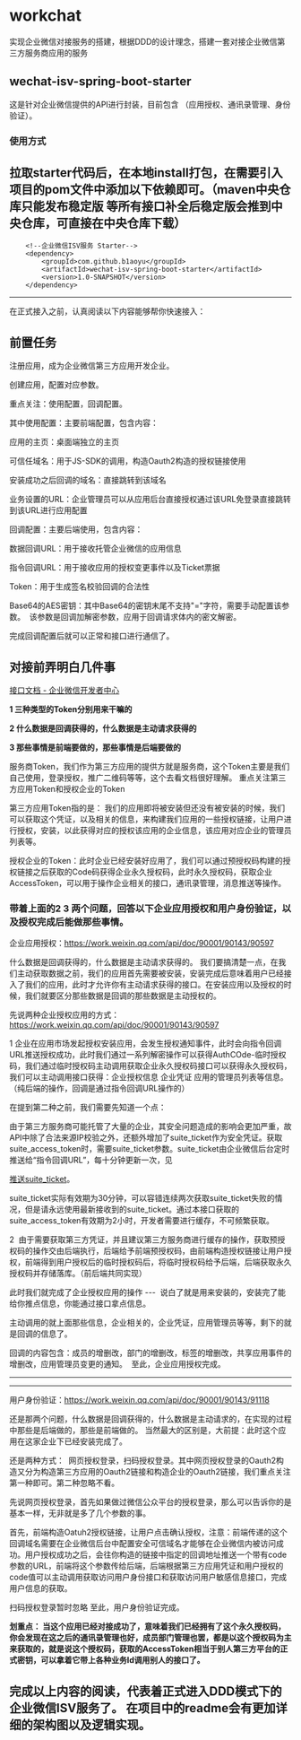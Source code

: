 # workchat
实现企业微信对接服务的搭建，根据DDD的设计理念，搭建一套对接企业微信第三方服务商应用的服务

## wechat-isv-spring-boot-starter 
这是针对企业微信提供的API进行封装，目前包含 （应用授权、通讯录管理、身份验证）。
### 使用方式 
拉取starter代码后，在本地install打包，在需要引入项目的pom文件中添加以下依赖即可。（maven中央仓库只能发布稳定版 等所有接口补全后稳定版会推到中央仓库，可直接在中央仓库下载）
   ---
        <!--企业微信ISV服务 Starter-->
        <dependency>
            <groupId>com.github.b1aoyu</groupId>
            <artifactId>wechat-isv-spring-boot-starter</artifactId>
            <version>1.0-SNAPSHOT</version>
        </dependency>
   ---
在正式接入之前，认真阅读以下内容能够帮你快速接入：
## 前置任务

注册应用，成为企业微信第三方应用开发企业。

创建应用，配置对应参数。

重点关注：使用配置，回调配置。

其中使用配置：主要前端配置，包含内容：

应用的主页：桌面端独立的主页

可信任域名：用于JS-SDK的调用，构造Oauth2构造的授权链接使用

安装成功之后回调的域名：直接跳转到该域名

业务设置的URL：企业管理员可以从应用后台直接授权通过该URL免登录直接跳转到该URL进行应用配置

回调配置：主要后端使用，包含内容：

数据回调URL：用于接收托管企业微信的应用信息

指令回调URL：用于接收应用的授权变更事件以及Ticket票据

Token：用于生成签名校验回调的合法性

Base64的AES密钥：其中Base64的密钥末尾不支持"="字符，需要手动配置该参数。  该参数是回调加解密参数，应用于回调请求体内的密文解密。

完成回调配置后就可以正常和接口进行通信了。

## 对接前弄明白几件事

[接口文档 - 企业微信开发者中心](https://work.weixin.qq.com/api/doc/90001/90143/91201)

**1 三种类型的Token分别用来干嘛的**

**2 什么数据是回调获得的，什么数据是主动请求获得的**

**3 那些事情是前端要做的，那些事情是后端要做的**

服务商Token，我们作为第三方应用的提供方就是服务商，这个Token主要是我们自己使用，登录授权，推广二维码等等，这个去看文档很好理解。 重点关注第三方应用Token和授权企业的Token

第三方应用Token指的是： 我们的应用即将被安装但还没有被安装的时候，我们可以获取这个凭证，以及相关的信息，来构建我们应用的一些授权链接，让用户进行授权，安装，以此获得对应的授权该应用的企业信息，该应用对应企业的管理员列表等。

授权企业的Token：此时企业已经安装好应用了，我们可以通过预授权码构建的授权链接之后获取的Code码获得企业永久授权码，此时永久授权码，获取企业AccessToken，可以用于操作企业相关的接口，通讯录管理，消息推送等操作。

### 带着上面的2 3 两个问题，回答以下企业应用授权和用户身份验证，以及授权完成后能做那些事情。

企业应用授权：https://work.weixin.qq.com/api/doc/90001/90143/90597

什么数据是回调获得的，什么数据是主动请求获得的。 我们要搞清楚一点，在我们主动获取数据之前，我们的应用首先需要被安装，安装完成后意味着用户已经接入了我们的应用，此时才允许你有主动请求获得的接口。在安装应用以及授权的时候，我们就要区分那些数据是回调的那些数据是主动授权的。

先说两种企业授权应用的方式：https://work.weixin.qq.com/api/doc/90001/90143/90597

1 企业在应用市场发起授权安装应用，会发生授权通知事件，此时会向指令回调URL推送授权成功，此时我们通过一系列解密操作可以获得AuthCOde-临时授权码，我们通过临时授权码主动调用获取企业永久授权码接口可以获得永久授权码，我们可以主动调用接口获得：企业授权信息 企业凭证 应用的管理员列表等信息。（纯后端的操作，回调是通过指令回调URL操作的）

在提到第二种之前，我们需要先知道一个点：

由于第三方服务商可能托管了大量的企业，其安全问题造成的影响会更加严重，故API中除了合法来源IP校验之外，还额外增加了suite_ticket作为安全凭证。获取suite_access_token时，需要suite_ticket参数。suite_ticket由企业微信后台定时推送给“指令回调URL”，每十分钟更新一次，见

[推送suite_ticket](https://work.weixin.qq.com/api/doc/90001/90143/90600#10982/%E6%8E%A8%E9%80%81suite_ticket)。

suite_ticket实际有效期为30分钟，可以容错连续两次获取suite_ticket失败的情况，但是请永远使用最新接收到的suite_ticket。通过本接口获取的suite_access_token有效期为2小时，开发者需要进行缓存，不可频繁获取。

2  由于需要获取第三方凭证，并且建议第三方服务商进行缓存的操作，获取预授权码的操作交由后端执行，后端给予前端预授权码，由前端构造授权链接让用户授权，前端得到用户授权后的临时授权码后，将临时授权码给予后端，后端获取永久授权码并存储落库。（前后端共同实现）

此时我们就完成了企业授权应用的操作 ---  说白了就是用来安装的，安装完了能给你推点信息，你能通过接口拿点信息。

主动调用的就上面那些信息，企业相关的，企业凭证，应用管理员等等，剩下的就是回调的信息了。

回调的内容包含：成员的增删改，部门的增删改，标签的增删改，共享应用事件的增删改，应用管理员变更的通知。  至此，企业应用授权完成。

---

---

用户身份验证：https://work.weixin.qq.com/api/doc/90001/90143/91118

还是那两个问题，什么数据是回调获得的，什么数据是主动请求的，在实现的过程中那些是后端做的，那些是前端做的。 当然最大的区别是，大前提：此时这个应用在这家企业下已经安装完成了。

还是两种方式：  网页授权登录，扫码授权登录。其中网页授权登录的Oauth2构造又分为构造第三方应用的Oauth2链接和构造企业的Oauth2链接，我们重点关注第一种即可。第二种忽略不看。

先说网页授权登录，首先如果做过微信公众平台的授权登录，那么可以告诉你的是基本一样，无非就是多了几个参数的事。

首先，前端构造Oatuh2授权链接，让用户点击确认授权，注意：前端传递的这个回调域名需要在企业微信后台中配置安全可信域名才能够在企业微信内被访问成功。用户授权成功之后，会往你构造的链接中指定的回调地址推送一个带有code参数的URL，前端将这个参数传给后端，后端根据第三方应用凭证和用户授权的code值可以主动调用获取访问用户身份接口和获取访问用户敏感信息接口，完成用户信息的获取。

扫码授权登录暂时忽略 至此，用户身份验证完成。

**划重点： 当这个应用已经对接成功了，意味着我们已经拥有了这个永久授权码，你会发现在这之后的通讯录管理也好，成员部门管理也罢，都是以这个授权码为主来获取的，就是说这个授权码，获取的AccessToken相当于别人第三方平台的正式密钥，可以拿着它带上各种业务Id调用别人的接口了。**

## 完成以上内容的阅读，代表着正式进入DDD模式下的企业微信ISV服务了。 在项目中的readme会有更加详细的架构图以及逻辑实现。
